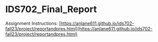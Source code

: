 # IDS702_Final_Report

Assignment Instructions: 
[https://anlane611.github.io/ids702-fall23/project/reportandpres.html](https://anlane611.github.io/ids702-fall23/project/reportandpres.html)
